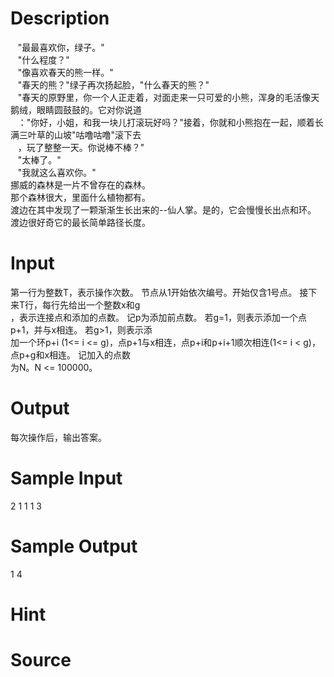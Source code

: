 
# Description

<div class="content"><div>   &#34;最最喜欢你，绿子。&#34;</div>
<div></div>
<div>   &#34;什么程度？&#34;</div>
<div></div>
<div>   &#34;像喜欢春天的熊一样。&#34;</div>
<div></div>
<div>   &#34;春天的熊？&#34;绿子再次扬起脸，&#34;什么春天的熊？&#34;</div>
<div>   &#34;春天的原野里，你一个人正走着，对面走来一只可爱的小熊，浑身的毛活像天鹅绒，眼睛圆鼓鼓的。它对你说道</div>
<div>   ：&#34;你好，小姐，和我一块儿打滚玩好吗？&#34;接着，你就和小熊抱在一起，顺着长满三叶草的山坡&#34;咕噜咕噜&#34;滚下去</div>
<div>   ，玩了整整一天。你说棒不棒？&#34;</div>
<div></div>
<div>   &#34;太棒了。&#34;</div>
<div></div>
<div>   &#34;我就这么喜欢你。&#34;</div>
<div></div>
<div></div>
<div>挪威的森林是一片不曾存在的森林。</div>
<div>那个森林很大，里面什么植物都有。</div>
<div>渡边在其中发现了一颗渐渐生长出来的--仙人掌。是的，它会慢慢长出点和环。</div>
<div>渡边很好奇它的最长简单路径长度。</div>
<div></div>
<p></p></div>

# Input

<div class="content"><div>第一行为整数T，表示操作次数。 节点从1开始依次编号。开始仅含1号点。 接下来T行，每行先给出一个整数x和g</div>
<div>，表示连接点和添加的点数。 记p为添加前点数。 若g=1，则表示添加一个点p+1，并与x相连。 若g&gt;1，则表示添</div>
<div>加一个环p+i (1&lt;= i &lt;= g)，点p+1与x相连，点p+i和p+i+1顺次相连(1&lt;= i &lt; g)，点p+g和x相连。 记加入的点数</div>
<div>为N。N &lt;= 100000。 </div>
<div></div>
<p></p></div>

# Output

<div class="content"><div>每次操作后，输出答案。 </div>
<div></div>
<p></p></div>

# Sample Input

<div class="content"><span class="sampledata">2 1 1 1 3</span></div>

# Sample Output

<div class="content"><span class="sampledata">1 4</span></div>

# Hint

<div class="content"><p></p></div>

# Source

<div class="content"><p><a href="problemset.php?search="></a></p></div>

